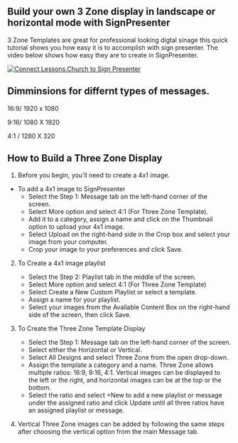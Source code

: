 ## Build your own 3 Zone display in landscape or horizontal mode with SignPresenter

3 Zone Templates are great for professional looking digtal sinage this quick tutorial shows you how easy it is to accomplish with sign presenter. The video below shows how easy they are to create in SignPresenter.

[![Connect Lessons.Church to Sign Presenter](https://img.youtube.com/vi/S6Cleqw3OV4/0.jpg)](https://www.youtube.com/watch?v=S6Cleqw3OV4)

## Dimminsions for differnt types of messages. 

16:9/ 1920 x 1080

9:16/ 1080 X 1920

4:1 / 1280 X 320

## How to Build a Three Zone Display ##

1. Before you begin, you’ll need to create a 4x1 image.

- To add a 4x1 image to SignPresenter
	-	Select the Step 1: Message tab on the left-hand corner of the screen. 
	-	Select More option and select 4:1 (For Three Zone Template).
	-	Add it to a category, assign a name and click on the Thumbnail option to upload your 4x1 image.
	-	Select Upload on the right-hand side in the Crop box and select your image from your computer. 
	-	Crop your image to your preferences and click Save.

2. To Create a 4x1 image playlist
	-	Select the Step 2: Playlist tab in the middle of the screen.
	-	Select More option and select 4:1 (For Three Zone Template)
	-	Select Create a New Custom Playlist or select a template.
	-	Assign a name for your playlist.
	-	Select your images from the Available Content Box on the right-hand side of the screen, then click Save.

3. To Create the Three Zone Template Display
	-	Select the Step 1: Message tab on the left-hand corner of the screen.
	-	Select either the Horizontal or Vertical.
	-	Select All Designs and select Three Zone from the open drop-down.
	-	Assign the template a category and a name. Three Zone allows multiple ratios: 16:9, 9:16, 4:1. Vertical images can be displayed to the left or the right, and horizontal images can be at the top or the bottom.
	-	Select the ratio and select +New to add a new playlist or message under the assigned ratio and click Update until all three ratios have an assigned playlist or message.

4. Vertical Three Zone images can be added by following the same steps after choosing the vertical option from the main Message tab. 

